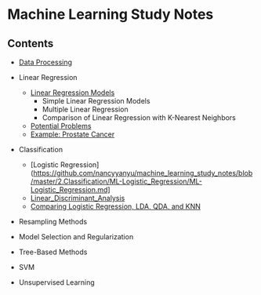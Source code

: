 # Machine Learning Study Notes


## Contents

- [Data Processing](https://github.com/nancyyanyu/machine_learning_study_notes/blob/master/0.Data_Processing/Data_Processing.ipynb)

- Linear Regression
  - [Linear Regression Models](https://github.com/nancyyanyu/machine_learning_study_notes/blob/master/1.Linear%20Regression/ML-Linear_Regression_Models/ML-Linear_Regression_Models.md)
    - Simple Linear Regression Models
    - Multiple Linear Regression
    - Comparison of Linear Regression with K-Nearest Neighbors
  - [Potential Problems](https://github.com/nancyyanyu/machine_learning_study_notes/blob/master/1.Linear%20Regression/ML-Potential_Problems/ML-Potential_Problems.md)
  - [Example: Prostate Cancer](https://github.com/nancyyanyu/machine_learning_study_notes/blob/master/1.Linear%20Regression/ML-Example-Prostate%20Cancer/ML-Example-Prostate%20Cancer.md)

- Classification
  - [Logistic Regression](https://github.com/nancyyanyu/machine_learning_study_notes/blob/master/2.Classification/ML-Logistic_Regression/ML-Logistic_Regression.md]
  - [Linear_Discriminant_Analysis](https://github.com/nancyyanyu/machine_learning_study_notes/blob/master/2.Classification/ML-Linear_Discriminant_Analysis/ML-Linear_Discriminant_Analysis.md)
  - [Comparing Logistic Regression, LDA, QDA, and KNN](https://github.com/nancyyanyu/machine_learning_study_notes/blob/master/2.Classification/ML-Comparing%20Logistic%20Regression%2C%20LDA%2C%20QDA%2C%20and%20KNN/ML-Comparing%20Logistic%20Regression%2C%20LDA%2C%20QDA%2C%20and%20KNN.md)
  
- Resampling Methods
- Model Selection and Regularization
- Tree-Based Methods
- SVM
- Unsupervised Learning
